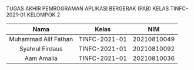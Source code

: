 TUGAS AKHIR PEMROGRAMAN APLIKASI BERGERAK (PAB)
KELAS TINFC-2021-01 KELOMPOK 2

| Nama | Kelas | NIM |
| :---: | :---: | :---: | 
| Muhammad Alif Fathan | TINFC-2021-01 | 20210810049 |
| Syahrul Firdaus | TINFC-2021-01 | 20210810092 |
| Aam Amalia | TINFC-2021-01 | 20210810036 |
